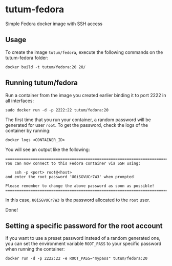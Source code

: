 tutum-fedora
============

Simple Fedora docker image with SSH access


Usage
-----

To create the image `tutum/fedora`, execute the following commands on the tutum-fedora folder:

	docker build -t tutum/fedora:20 20/


Running tutum/fedora
--------------------

Run a container from the image you created earlier binding it to port 2222 in all interfaces:

	sudo docker run -d -p 2222:22 tutum/fedora:20

The first time that you run your container, a random password will be generated
for user `root`. To get the password, check the logs of the container by running:

	docker logs <CONTAINER_ID>

You will see an output like the following:

	========================================================================
	You can now connect to this Fedora container via SSH using:

	    ssh -p <port> root@<host>
	and enter the root password 'U0iSGVUCr7W3' when prompted

	Please remember to change the above password as soon as possible!
	========================================================================

In this case, `U0iSGVUCr7W3` is the password allocated to the `root` user.

Done!


Setting a specific password for the root account
------------------------------------------------

If you want to use a preset password instead of a random generated one, you can
set the environment variable `ROOT_PASS` to your specific password when running the container:

	docker run -d -p 2222:22 -e ROOT_PASS="mypass" tutum/fedora:20

